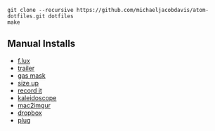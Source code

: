 ```
git clone --recursive https://github.com/michaeljacobdavis/atom-dotfiles.git dotfiles
make
```

## Manual Installs
- [f.lux](https://justgetflux.com/dlmac.html)
- [trailer](http://ptsochantaris.github.io/trailer/)
- [gas mask](https://github.com/2ndalpha/gasmask)
- [size up](http://www.irradiatedsoftware.com/sizeup/)
- [record it](http://recordit.co/latest)
- [kaleidoscope](http://www.kaleidoscopeapp.com/)
- [mac2imgur](https://github.com/mileswd/mac2imgur)
- [dropbox](https://www.dropbox.com/downloading?os=mac)
- [plug](https://www.plugformac.com/)

